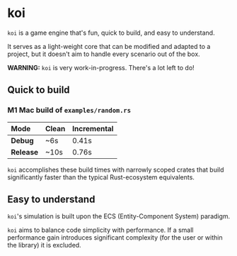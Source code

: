 # koi

`koi` is a game engine that's fun, quick to build, and easy to understand.

It serves as a light-weight core that can be modified and adapted to a project, but it doesn't aim to handle every scenario out of the box.

**WARNING:** `koi` is very work-in-progress. There's a lot left to do!

## Quick to build

### M1 Mac build of `examples/random.rs`

Mode | Clean | Incremental
:-- | --- | ---
**Debug** | ~6s | 0.41s
**Release** | ~10s | 0.76s

`koi` accomplishes these build times with narrowly scoped crates that build significantly faster than the typical Rust-ecosystem equivalents.

## Easy to understand

`koi`'s simulation is built upon the ECS (Entity-Component System) paradigm.

`koi` aims to balance code simplicity with performance. If a small performance gain introduces significant complexity (for the user or within the library) it is excluded.
